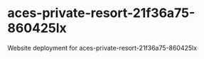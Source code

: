 # aces-private-resort-21f36a75-860425lx
Website deployment for aces-private-resort-21f36a75-860425lx
